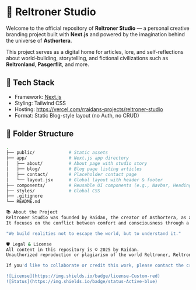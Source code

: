 # 🌌 Reltroner Studio

Welcome to the official repository of **Reltroner Studio** — a personal creative branding project built with **Next.js** and powered by the imagination behind the universe of **Asthortera**.

This project serves as a digital home for articles, lore, and self-reflections about world-building, storytelling, and fictional civilizations such as **Reltronland**, **Pasgerflit**, and more.

## 🚀 Tech Stack

- Framework: [Next.js](https://nextjs.org/)
- Styling: Tailwind CSS
- Hosting: https://vercel.com/rraidans-projects/reltroner-studio
- Format: Static Blog-style layout (no Auth, no CRUD)

## 📁 Folder Structure

```bash
.
├── public/             # Static assets
├── app/                # Next.js app directory
│   ├── about/          # About page with studio story
│   ├── blog/           # Blog page listing articles
│   ├── contact/        # Placeholder contact page
│   └── layout.jsx      # Global layout with header & footer
├── components/         # Reusable UI components (e.g., Navbar, Heading)
├── styles/             # Global CSS
├── .gitignore
└── README.md

📚 About the Project
Reltroner Studio was founded by Raidan, the creator of Asthortera, as a hub for creative expression and fictional storytelling.
It focuses on the conflict between comfort and consciousness through a narrative lens.

"We build realities not to escape the world, but to understand it."

🛡️ Legal & License
All content in this repository is © 2025 by Raidan.
Unauthorized reproduction or plagiarism of the world Reltroner, Reltronland, or any related content is strictly prohibited.

If you'd like to collaborate or credit this work, please contact the creator first.

![License](https://img.shields.io/badge/license-Custom-red)
![Status](https://img.shields.io/badge/status-Active-blue)


